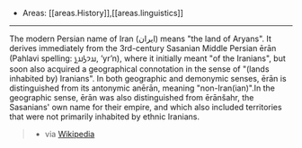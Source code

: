 
- Areas: [[areas.History]],[[areas.linguistics]]

---

The modern Persian name of Iran (ایران) means "the land of Aryans". It derives immediately from the 3rd-century Sasanian Middle Persian ērān (Pahlavi spelling: 𐭠𐭩𐭫𐭠𐭭, ʼyrʼn), where it initially meant "of the Iranians", but soon also acquired a geographical connotation in the sense of "(lands inhabited by) Iranians". In both geographic and demonymic senses, ērān is distinguished from its antonymic anērān, meaning "non-Iran(ian)".In the geographic sense, ērān was also distinguished from ērānšahr, the Sasanians' own name for their empire, and which also included territories that were not primarily inhabited by ethnic Iranians.

> - via [Wikipedia](<https://en.wikipedia.org/wiki/Iran%20(word)>)
